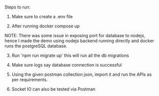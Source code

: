 Steps to run:
1. Make sure to create a .env file

2. After running docker compose up

NOTE: There was some issue in exposing port for database to nodejs, hence I made the demo using nodejs backend running directly and docker runs the postgreSQL database.

3. Run 'npm run migrate up' this will run all the db migrations

4. Make sure logs say database connection is successful

5. Using the given postman collection json, import it and run the APIs as per requirements.

6. Socket IO can also be tested via Postman